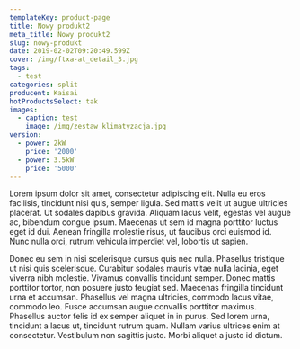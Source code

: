 ```yaml
---
templateKey: product-page
title: Nowy produkt2
meta_title: Nowy produkt2
slug: nowy-produkt
date: 2019-02-02T09:20:49.599Z
cover: /img/ftxa-at_detail_3.jpg
tags:
  - test
categories: split
producent: Kaisai
hotProductsSelect: tak
images:
  - caption: test
    image: /img/zestaw_klimatyzacja.jpg
version:
  - power: 2kW
    price: '2000'
  - power: 3.5kW
    price: '5000'
---
```

Lorem ipsum dolor sit amet, consectetur adipiscing elit. Nulla eu eros facilisis, tincidunt nisi quis, semper ligula. Sed mattis velit ut augue ultricies placerat. Ut sodales dapibus gravida. Aliquam lacus velit, egestas vel augue ac, bibendum congue ipsum. Maecenas ut sem id magna porttitor luctus eget id dui. Aenean fringilla molestie risus, ut faucibus orci euismod id. Nunc nulla orci, rutrum vehicula imperdiet vel, lobortis ut sapien.

Donec eu sem in nisi scelerisque cursus quis nec nulla. Phasellus tristique ut nisi quis scelerisque. Curabitur sodales mauris vitae nulla lacinia, eget viverra nibh molestie. Vivamus convallis tincidunt semper. Donec mattis porttitor tortor, non posuere justo feugiat sed. Maecenas fringilla tincidunt urna et accumsan. Phasellus vel magna ultricies, commodo lacus vitae, commodo leo. Fusce accumsan augue convallis porttitor maximus. Phasellus auctor felis id ex semper aliquet in in purus. Sed lorem urna, tincidunt a lacus ut, tincidunt rutrum quam. Nullam varius ultrices enim at consectetur. Vestibulum non sagittis justo. Morbi aliquet a justo id dictum.
